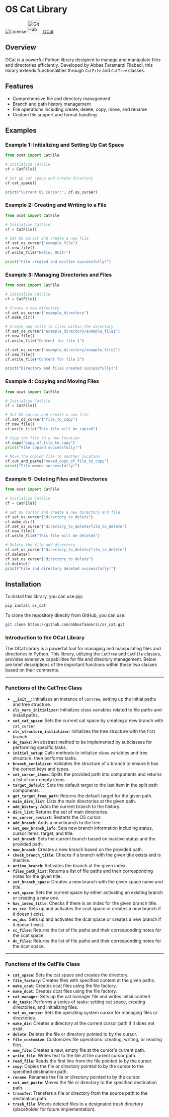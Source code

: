 # OS Cat Library
<link rel="stylesheet" href="oscat/docs/styles.css">


<div class="container">
    <img alt="License" src="oscat/docs/cat.jpg"/>
    <a href="https://github.com/abbasfaramarzi/ocat" class="github-button" target="_blank">
        <img src="oscat/docs/GitHub-Logo.wine .svg" alt="GitHub Logo" style="width: 40px; height: 40px; margin-right: 5px;"/>
        OCat
    </a>
</div>

## Overview
OCat is a powerful Python library designed to manage and manipulate files and directories efficiently. 
Developed by Abbas Faramarzi Filabadi, this library extends functionalities through `CatFile` and `CatTree` classes.

## Features
- Comprehensive file and directory management
- Branch and path history management
- File operations including create, delete, copy, move, and rename
- Custom file support and format handling

## Examples

### Example 1: Initializing and Setting Up Cat Space
```python
from ocat import CatFile

# Initialize CatFile
cf = CatFile()

# Set up cat space and create directory
cf.cat_space()

print("Current OS Cursor:", cf.os_curser)
```

### Example 2: Creating and Writing to a File
```python
from ocat import CatFile

# Initialize CatFile
cf = CatFile()

# Set OS cursor and create a new file
cf.set_os_curser("example_file")
cf.new_file()
cf.write_file("Hello, OCat!")

print("File created and written successfully!")
```

### Example 3: Managing Directories and Files
```python
from ocat import CatFile

# Initialize CatFile
cf = CatFile()

# Create a new directory
cf.set_os_curser("example_directory")
cf.make_dir()

# Create and write to files within the directory
cf.set_os_curser("example_directory/example_file1")
cf.new_file()
cf.write_file("Content for file 1")

cf.set_os_curser("example_directory/example_file2")
cf.new_file()
cf.write_file("Content for file 2")

print("Directory and files created successfully!")
```

### Example 4: Copying and Moving Files
```python
from ocat import CatFile

# Initialize CatFile
cf = CatFile()

# Set OS cursor and create a new file
cf.set_os_curser("file_to_copy")
cf.new_file()
cf.write_file("This file will be copied")

# Copy the file to a new location
cf.copy("copy_of_file_to_copy")
print("File copied successfully!")

# Move the copied file to another location
cf.cut_and_paste("moved_copy_of_file_to_copy")
print("File moved successfully!")
```

### Example 5: Deleting Files and Directories
```python
from ocat import CatFile

# Initialize CatFile
cf = CatFile()

# Set OS cursor and create a new directory and file
cf.set_os_curser("directory_to_delete")
cf.make_dir()
cf.set_os_curser("directory_to_delete/file_to_delete")
cf.new_file()
cf.write_file("This file will be deleted")

# Delete the file and directory
cf.set_os_curser("directory_to_delete/file_to_delete")
cf.delete()
cf.set_os_curser("directory_to_delete")
cf.delete()
print("File and directory deleted successfully!")
```


## Installation
To install this library, you can use pip:

```sh
pip install os_cat
```

To clone the repository directly from GitHub, you can use:
```sh
git clone https://github.com/abbasfaamarzi/os_cat.git
```

### Introduction to the OCat Library

The OCat library is a powerful tool for managing and manipulating files and directories in Python. This library, utilizing the `CatTree` and `CatFile` classes, provides extensive capabilities for file and directory management. Below are brief descriptions of the important functions within these two classes based on their comments.

---

### Functions of the CatTree Class

- **`__init__`**: Initializes an instance of `CatTree`, setting up the initial paths and tree structure.
- **`cls_vars_initializer`**: Initializes class variables related to file paths and install paths.
- **`set_cat_space`**: Sets the current cat space by creating a new branch with `cat_curser`.
- **`cls_structure_initializer`**: Initializes the tree structure with the first branch.
- **`do_tasks`**: An abstract method to be implemented by subclasses for performing specific tasks.
- **`initial_setup`**: Calls methods to initialize class variables and tree structure, then performs tasks.
- **`branch_serializer`**: Validates the structure of a branch to ensure it has the correct keys and types.
- **`set_curser_items`**: Splits the provided path into components and returns a list of non-empty items.
- **`target_default`**: Sets the default target to the last item in the split path components.
- **`get_target_from_path`**: Returns the default target for the given path.
- **`main_dirs_list`**: Lists the main directories at the given path.
- **`add_history`**: Adds the current branch to the history.
- **`dirs_list`**: Returns the set of main directories.
- **`os_cursor_restart`**: Restarts the OS cursor.
- **`add_branch`**: Adds a new branch to the tree.
- **`set_new_branch_info`**: Sets new branch information including status, cursor items, target, and title.
- **`set_branch`**: Sets the current branch based on inactive status and the provided path.
- **`new_branch`**: Creates a new branch based on the provided path.
- **`check_branch_title`**: Checks if a branch with the given title exists and is inactive.
- **`active_branch`**: Activates the branch at the given index.
- **`files_path_list`**: Returns a list of file paths and their corresponding notes for the given title.
- **`set_branch_space`**: Creates a new branch with the given space name and title.
- **`set_space`**: Sets the current space by either activating an existing branch or creating a new one.
- **`has_index_title`**: Checks if there is an index for the given branch title.
- **`os_ccc`**: Sets up and activates the ccat space or creates a new branch if it doesn't exist.
- **`os_dcc`**: Sets up and activates the dcat space or creates a new branch if it doesn't exist.
- **`cc_files`**: Returns the list of file paths and their corresponding notes for the ccat space.
- **`dc_files`**: Returns the list of file paths and their corresponding notes for the dcat space.

---

### Functions of the CatFile Class

- **`cat_space`**: Sets the cat space and creates the directory.
- **`file_factory`**: Creates files with specified content at the given paths.
- **`make_ccat`**: Creates ccat files using the file factory.
- **`make_dcat`**: Creates dcat files using the file factory.
- **`cat_manager`**: Sets up the cat manager file and writes initial content.
- **`do_tasks`**: Performs a series of tasks: setting cat space, creating directories, and initializing files.
- **`set_os_curser`**: Sets the operating system cursor for managing files or directories.
- **`make_dir`**: Creates a directory at the current cursor path if it does not exist.
- **`delete`**: Deletes the file or directory pointed to by the cursor.
- **`file_customize`**: Customizes file operations: creating, writing, or reading files.
- **`new_file`**: Creates a new, empty file at the cursor's current path.
- **`write_file`**: Writes text to the file at the current cursor path.
- **`read_file`**: Reads the first line from the file pointed to by the cursor.
- **`copy`**: Copies the file or directory pointed to by the cursor to the specified destination path.
- **`rename`**: Renames the file or directory pointed to by the cursor.
- **`cut_and_paste`**: Moves the file or directory to the specified destination path.
- **`transfer`**: Transfers a file or directory from the source path to the destination path.
- **`trash_file`**: Moves deleted files to a designated trash directory (placeholder for future implementation).
